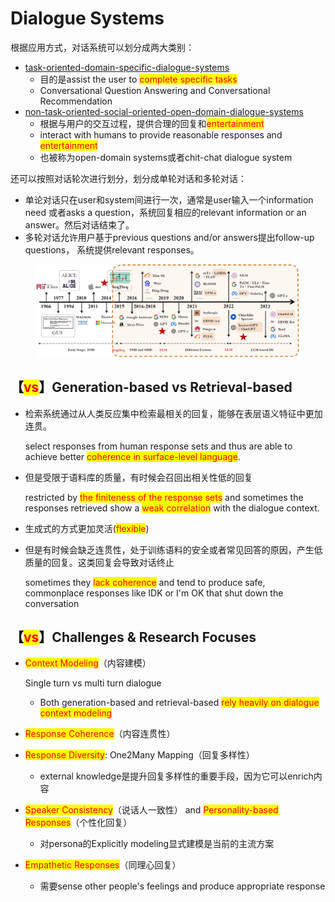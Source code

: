 # Dialogue Systems

根据应用方式，对话系统可以划分成两大类别：

* [task-oriented-domain-specific-dialogue-systems](task-oriented-domain-specific-dialogue-systems/ "mention")
  * 目的是assist the user to <mark style="color:red;">complete specific tasks</mark>
  * Conversational Question Answering and Conversational Recommendation
* [non-task-oriented-social-oriented-open-domain-dialogue-systems](non-task-oriented-social-oriented-open-domain-dialogue-systems/ "mention")
  * 根据与用户的交互过程，提供合理的回复和<mark style="color:red;">entertainment</mark>
  * interact with humans to provide reasonable responses and <mark style="color:red;">entertainment</mark>
  * 也被称为open-domain systems或者chit-chat dialogue system

还可以按照对话轮次进行划分，划分成单轮对话和多轮对话：

* 单论对话只在user和system间进行一次，通常是user输入一个information need 或者asks a question，系统回复相应的relevant information or an answer。然后对话结束了。
* 多轮对话允许用户基于previous questions and/or answers提出follow-up questions， 系统提供relevant responses。

<figure><img src="../../.gitbook/assets/image (1) (1) (1) (1) (1) (1) (1) (1) (1).png" alt=""><figcaption></figcaption></figure>

## 【<mark style="color:red;">vs</mark>】Generation-based vs Retrieval-based

*   检索系统通过从人类反应集中检索最相关的回复，能够在表层语义特征中更加连贯。

    select responses from human response sets and thus are able to achieve better <mark style="color:red;">coherence in surface-level language</mark>.
*   但是受限于语料库的质量，有时候会召回出相关性低的回复

    restricted by <mark style="color:red;">the finiteness of the response sets</mark> and sometimes the responses retrieved show a <mark style="color:red;">weak correlation</mark> with the dialogue context.
* 生成式的方式更加灵活(<mark style="color:red;">flexible</mark>)
*   但是有时候会缺乏连贯性，处于训练语料的安全或者常见回答的原因，产生低质量的回复。这类回复会导致对话终止

    sometimes they <mark style="color:red;">lack coherence</mark> and tend to produce safe, commonplace responses like IDK or I'm OK that shut down the conversation

## 【<mark style="color:red;">vs</mark>】Challenges & Research Focuses

*   <mark style="color:red;">Context Modeling</mark>（内容建模）

    Single turn vs multi turn dialogue

    * Both generation-based and retrieval-based <mark style="color:red;">rely heavily on dialogue context modeling</mark>
* <mark style="color:red;">Response Coherence</mark>（内容连贯性）
* <mark style="color:red;">Response Diversity</mark>: One2Many Mapping（回复多样性）
  * external knowledge是提升回复多样性的重要手段，因为它可以enrich内容
* <mark style="color:red;">Speaker Consistency</mark>（说话人一致性） and <mark style="color:red;">Personality-based Responses</mark>（个性化回复）
  * 对persona的Explicitly modeling显式建模是当前的主流方案
* <mark style="color:red;">Empathetic Responses</mark>（同理心回复）
  * 需要sense other people's feelings and produce appropriate response
